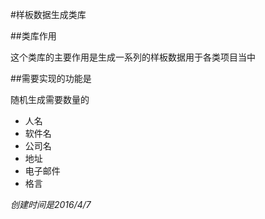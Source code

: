 ﻿#样板数据生成类库

##类库作用

这个类库的主要作用是生成一系列的样板数据用于各类项目当中

##需要实现的功能是

随机生成需要数量的

- 人名
- 软件名
- 公司名
- 地址
- 电子邮件
- 格言

*创建时间是2016/4/7*